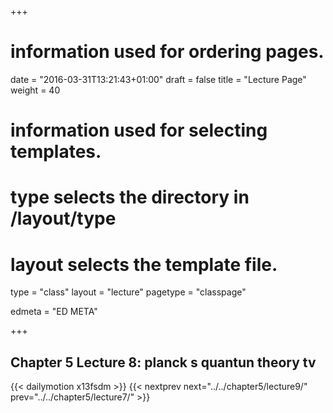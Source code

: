 +++
# information used for ordering pages.
date = "2016-03-31T13:21:43+01:00"
draft = false
title = "Lecture Page"
weight = 40

# information used for selecting templates.
# type selects the directory in /layout/type
# layout selects the template file.

type   = "class"
layout = "lecture"
pagetype = "classpage"





edmeta = "ED META"

+++
## Chapter 5 Lecture 8: planck s quantun theory tv
{{< dailymotion x13fsdm >}}
{{< nextprev next="../../chapter5/lecture9/"     prev="../../chapter5/lecture7/"  >}}

